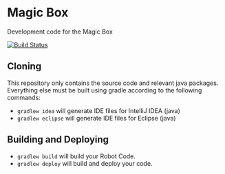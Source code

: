 # Magic Box

Development code for the Magic Box

[![Build Status](https://travis-ci.org/2729StormRobotics/MagicBox.svg?branch=master)](https://travis-ci.org/2729StormRobotics/MagicBox)

## Cloning

This repository only contains the source code and relevant java packages.  Everything else must be built using gradle according to the following commands:

- ```gradlew idea``` will generate IDE files for IntelliJ IDEA (java)
- ```gradlew eclipse``` will generate IDE files for Eclipse (java)

## Building and Deploying

- ```gradlew build``` will build your Robot Code.
- ```gradlew deploy``` will build and deploy your code.
